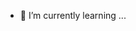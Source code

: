 
- 🌱 I’m currently learning ...

<!---
thejeshGitHub/thejeshGitHub is a ✨ special ✨ repository because its `README.md` (this file) appears on your GitHub profile.
You can click the Preview link to take a look at your changes.
--->
